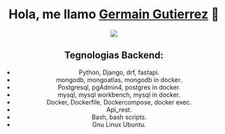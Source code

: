 <div align="center">
<h1 align="center">Hola, me llamo <a href="https://aristi.dev">Germain Gutierrez</a> 👋</h1>


<img src="https://img-9gag-fun.9cache.com/photo/am5jqv9_700bwp.webp">

<br>
  
## Tegnologias Backend:
  
- Python, Django, drf, fastapi.
- mongodb, mongoatlas, mongodb in docker.
- Postgresql, pgAdmin4, postgres in docker.
- mysql, mysql workbench, mysql in docker.
- Docker, Dockerfile, Dockercompose, docker exec. 
- Api_rest.
- Bash, bash scripts.
- Gnu Linux Ubuntu.
  
  
  
<br>
  
  
  
<!--
**gergg90/gergg90** is a ✨ _special_ ✨ repository because its `README.md` (this file) appears on your GitHub profile.

Here are some ideas to get you started:

- 🔭 I’m currently working on ...
- 🌱 I’m currently learning ...
- 👯 I’m looking to collaborate on ...
- 🤔 I’m looking for help with ...
- 💬 Ask me about ...
- 📫 How to reach me: ...
- 😄 Pronouns: ...
- ⚡ Fun fact: ...
-->

